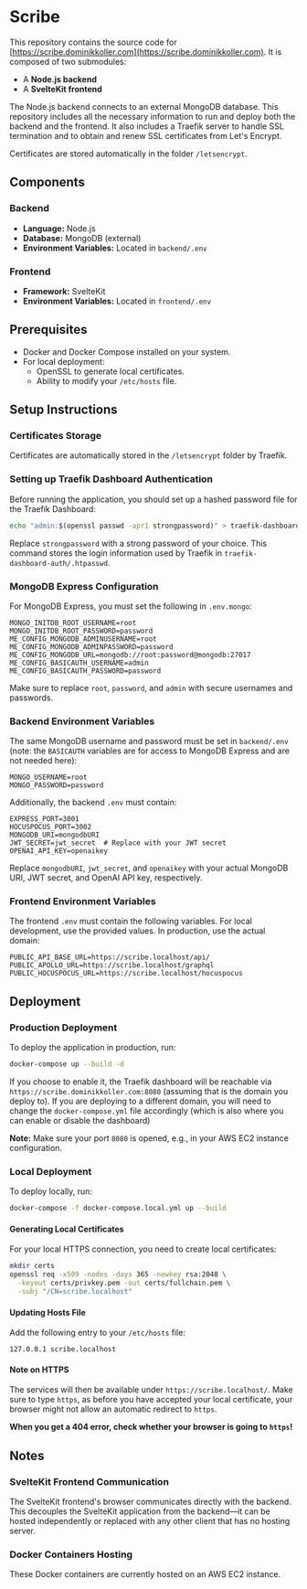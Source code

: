 # Scribe

This repository contains the source code for [https://scribe.dominikkoller.com](https://scribe.dominikkoller.com). It is composed of two submodules:

- A **Node.js backend**
- A **SvelteKit frontend**

The Node.js backend connects to an external MongoDB database. This repository includes all the necessary information to run and deploy both the backend and the frontend. It also includes a Traefik server to handle SSL termination and to obtain and renew SSL certificates from Let's Encrypt.

Certificates are stored automatically in the folder `/letsencrypt`.

## Components

### Backend

- **Language:** Node.js
- **Database:** MongoDB (external)
- **Environment Variables:** Located in `backend/.env`

### Frontend

- **Framework:** SvelteKit
- **Environment Variables:** Located in `frontend/.env`

## Prerequisites

- Docker and Docker Compose installed on your system.
- For local deployment:
    - OpenSSL to generate local certificates.
    - Ability to modify your `/etc/hosts` file.

## Setup Instructions

### Certificates Storage

Certificates are automatically stored in the `/letsencrypt` folder by Traefik.

### Setting up Traefik Dashboard Authentication

Before running the application, you should set up a hashed password file for the Traefik Dashboard:

```bash
echo "admin:$(openssl passwd -apr1 strongpassword)" > traefik-dashboard-auth/.htpasswd
```

Replace `strongpassword` with a strong password of your choice. This command stores the login information used by Traefik in `traefik-dashboard-auth/.htpasswd`.

### MongoDB Express Configuration

For MongoDB Express, you must set the following in `.env.mongo`:

```env
MONGO_INITDB_ROOT_USERNAME=root
MONGO_INITDB_ROOT_PASSWORD=password
ME_CONFIG_MONGODB_ADMINUSERNAME=root
ME_CONFIG_MONGODB_ADMINPASSWORD=password
ME_CONFIG_MONGODB_URL=mongodb://root:password@mongodb:27017
ME_CONFIG_BASICAUTH_USERNAME=admin
ME_CONFIG_BASICAUTH_PASSWORD=password
```

Make sure to replace `root`, `password`, and `admin` with secure usernames and passwords.

### Backend Environment Variables

The same MongoDB username and password must be set in `backend/.env` (note: the `BASICAUTH` variables are for access to MongoDB Express and are not needed here):

```env
MONGO_USERNAME=root
MONGO_PASSWORD=password
```

Additionally, the backend `.env` must contain:

```env
EXPRESS_PORT=3001
HOCUSPOCUS_PORT=3002
MONGODB_URI=mongodbURI
JWT_SECRET=jwt_secret  # Replace with your JWT secret
OPENAI_API_KEY=openaikey
```

Replace `mongodbURI`, `jwt_secret`, and `openaikey` with your actual MongoDB URI, JWT secret, and OpenAI API key, respectively.

### Frontend Environment Variables

The frontend `.env` must contain the following variables. For local development, use the provided values. In production, use the actual domain:

```env
PUBLIC_API_BASE_URL=https://scribe.localhost/api/
PUBLIC_APOLLO_URL=https://scribe.localhost/graphql
PUBLIC_HOCUSPOCUS_URL=https://scribe.localhost/hocuspocus
```

## Deployment

### Production Deployment

To deploy the application in production, run:

```bash
docker-compose up --build -d
```

If you choose to enable it, the Traefik dashboard will be reachable via `https://scribe.dominikkoller.com:8080` (assuming that is the domain you deploy to). If you are deploying to a different domain, you will need to change the `docker-compose.yml` file accordingly (which is also where you can enable or disable the dashboard)

**Note:** Make sure your port `8080` is opened, e.g., in your AWS EC2 instance configuration.

### Local Deployment

To deploy locally, run:

```bash
docker-compose -f docker-compose.local.yml up --build
```

#### Generating Local Certificates

For your local HTTPS connection, you need to create local certificates:

```bash
mkdir certs
openssl req -x509 -nodes -days 365 -newkey rsa:2048 \
  -keyout certs/privkey.pem -out certs/fullchain.pem \
  -subj "/CN=scribe.localhost"
```

#### Updating Hosts File

Add the following entry to your `/etc/hosts` file:

```
127.0.0.1 scribe.localhost
```

#### Note on HTTPS

The services will then be available under `https://scribe.localhost/`. Make sure to type `https`, as before you have accepted your local certificate, your browser might not allow an automatic redirect to `https`.

**When you get a 404 error, check whether your browser is going to `https`!**

## Notes

### SvelteKit Frontend Communication

The SvelteKit frontend's browser communicates directly with the backend. This decouples the SvelteKit application from the backend—it can be hosted independently or replaced with any other client that has no hosting server.

### Docker Containers Hosting

These Docker containers are currently hosted on an AWS EC2 instance.
